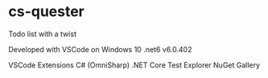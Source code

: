 # cs-quester
Todo list with a twist

Developed with VSCode on Windows 10
.net6 v6.0.402

VSCode Extensions
C# (OmniSharp)
.NET Core Test Explorer
NuGet Gallery